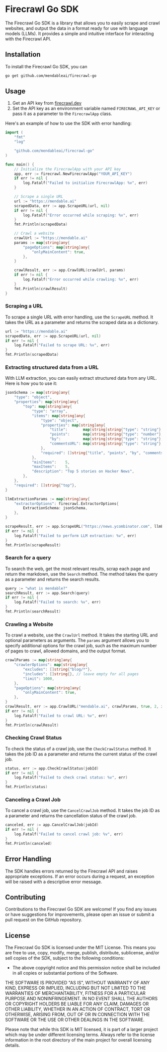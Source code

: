 # Firecrawl Go SDK

The Firecrawl Go SDK is a library that allows you to easily scrape and crawl websites, and output the data in a format ready for use with language models (LLMs). It provides a simple and intuitive interface for interacting with the Firecrawl API.

## Installation

To install the Firecrawl Go SDK, you can

```bash
go get github.com/mendableai/firecrawl-go
```

## Usage

1. Get an API key from [firecrawl.dev](https://firecrawl.dev)
2. Set the API key as an environment variable named `FIRECRAWL_API_KEY` or pass it as a parameter to the `FirecrawlApp` class.


Here's an example of how to use the SDK with error handling:

```go
import (
	"fmt"
	"log"

	"github.com/mendableai/firecrawl-go"
)

func main() {
	// Initialize the FirecrawlApp with your API key
	app, err := firecrawl.NewFirecrawlApp("YOUR_API_KEY")
	if err != nil {
		log.Fatalf("Failed to initialize FirecrawlApp: %v", err)
	}

	// Scrape a single URL
	url := "https://mendable.ai"
	scrapedData, err := app.ScrapeURL(url, nil)
	if err != nil {
		log.Fatalf("Error occurred while scraping: %v", err)
	}
	fmt.Println(scrapedData)

	// Crawl a website
	crawlUrl := "https://mendable.ai"
	params := map[string]any{
		"pageOptions": map[string]any{
			"onlyMainContent": true,
		},
	}

	crawlResult, err := app.CrawlURL(crawlUrl, params)
	if err != nil {
		log.Fatalf("Error occurred while crawling: %v", err)
	}
	fmt.Println(crawlResult)
}
```

### Scraping a URL

To scrape a single URL with error handling, use the `ScrapeURL` method. It takes the URL as a parameter and returns the scraped data as a dictionary.

```go
url := "https://mendable.ai"
scrapedData, err := app.ScrapeURL(url, nil)
if err != nil {
	log.Fatalf("Failed to scrape URL: %v", err)
}
fmt.Println(scrapedData)
```

### Extracting structured data from a URL

With LLM extraction, you can easily extract structured data from any URL. Here is how you to use it:

```go
jsonSchema := map[string]any{
	"type": "object",
	"properties": map[string]any{
		"top": map[string]any{
			"type": "array",
			"items": map[string]any{
				"type": "object",
				"properties": map[string]any{
					"title":       map[string]string{"type": "string"},
					"points":      map[string]string{"type": "number"},
					"by":          map[string]string{"type": "string"},
					"commentsURL": map[string]string{"type": "string"},
				},
				"required": []string{"title", "points", "by", "commentsURL"},
			},
			"minItems":    5,
			"maxItems":    5,
			"description": "Top 5 stories on Hacker News",
		},
	},
	"required": []string{"top"},
}

llmExtractionParams := map[string]any{
	"extractorOptions": firecrawl.ExtractorOptions{
		ExtractionSchema: jsonSchema,
	},
}

scrapeResult, err := app.ScrapeURL("https://news.ycombinator.com", llmExtractionParams)
if err != nil {
	log.Fatalf("Failed to perform LLM extraction: %v", err)
}
fmt.Println(scrapeResult)
```

### Search for a query

To search the web, get the most relevant results, scrap each page and return the markdown, use the `Search` method. The method takes the query as a parameter and returns the search results.


```go
query := "what is mendable?"
searchResult, err := app.Search(query)
if err != nil {
	log.Fatalf("Failed to search: %v", err)
}
fmt.Println(searchResult)
```

### Crawling a Website

To crawl a website, use the `CrawlUrl` method. It takes the starting URL and optional parameters as arguments. The `params` argument allows you to specify additional options for the crawl job, such as the maximum number of pages to crawl, allowed domains, and the output format.

```go
crawlParams := map[string]any{
	"crawlerOptions": map[string]any{
		"excludes": []string{"blog/*"},
		"includes": []string{}, // leave empty for all pages
		"limit": 1000,
	},
	"pageOptions": map[string]any{
		"onlyMainContent": true,
	},
}
crawlResult, err := app.CrawlURL("mendable.ai", crawlParams, true, 2, idempotencyKey)
if err != nil {
	log.Fatalf("Failed to crawl URL: %v", err)
}
fmt.Println(crawlResult)
```

### Checking Crawl Status

To check the status of a crawl job, use the `CheckCrawlStatus` method. It takes the job ID as a parameter and returns the current status of the crawl job.

```go
status, err := app.CheckCrawlStatus(jobId)
if err != nil {
	log.Fatalf("Failed to check crawl status: %v", err)
}
fmt.Println(status)
```

### Canceling a Crawl Job
To cancel a crawl job, use the `CancelCrawlJob` method. It takes the job ID as a parameter and returns the cancellation status of the crawl job.

```go
canceled, err := app.CancelCrawlJob(jobId)
if err != nil {
	log.Fatalf("Failed to cancel crawl job: %v", err)
}
fmt.Println(canceled)
```

## Error Handling

The SDK handles errors returned by the Firecrawl API and raises appropriate exceptions. If an error occurs during a request, an exception will be raised with a descriptive error message.

## Contributing

Contributions to the Firecrawl Go SDK are welcome! If you find any issues or have suggestions for improvements, please open an issue or submit a pull request on the GitHub repository.

## License

The Firecrawl Go SDK is licensed under the MIT License. This means you are free to use, copy, modify, merge, publish, distribute, sublicense, and/or sell copies of the SDK, subject to the following conditions:

- The above copyright notice and this permission notice shall be included in all copies or substantial portions of the Software.

THE SOFTWARE IS PROVIDED "AS IS", WITHOUT WARRANTY OF ANY KIND, EXPRESS OR IMPLIED, INCLUDING BUT NOT LIMITED TO THE WARRANTIES OF MERCHANTABILITY, FITNESS FOR A PARTICULAR PURPOSE AND NONINFRINGEMENT. IN NO EVENT SHALL THE AUTHORS OR COPYRIGHT HOLDERS BE LIABLE FOR ANY CLAIM, DAMAGES OR OTHER LIABILITY, WHETHER IN AN ACTION OF CONTRACT, TORT OR OTHERWISE, ARISING FROM, OUT OF OR IN CONNECTION WITH THE SOFTWARE OR THE USE OR OTHER DEALINGS IN THE SOFTWARE.

Please note that while this SDK is MIT licensed, it is part of a larger project which may be under different licensing terms. Always refer to the license information in the root directory of the main project for overall licensing details.

